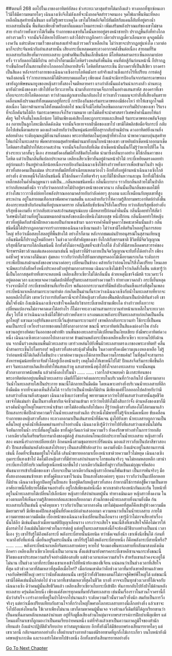 ##ตอนที่ 268 ตกไปในเงาของอาทิตย์อัสดง
ช่วงระยะเวลาสุดท้ายได้มาถึงแล้ว ทางออกที่ซุกซ่อนเอาไว้มิได้มีความหมายใดๆ เฉินฉางเซิงจึงไม่ลังเลที่จะนั่งถอดจิตสำรวจตนเอง จุดไฟเผาพื้นหิมะที่หลงเหลือผืนสุดท้ายนั้นขึ้นมา
แต่ไม่รู้เพราะเหตุใด เขาไม่ให้พลังจิตไปสัมผัสกับแดนลี้ลับที่อยู่ตรงน้ำทะเลสาบผืนนั้น
พื้นหิมะเพียงชั่วพริบตาก็แผดเผาโหมกระหน่ำ เพิ่มเสริมพลังปราณแท้ของเขาไม่ขาดสาย
ย่างก้าวหยั่งเทวาได้เริ่มขึ้น
ร่างกายของเขาทันใดนั้นหายอยู่ตรงหน้าชายป่า ปรากฏขึ้นยังที่ห่างไกลอย่างรวดเร็ว จากนั้นจึงได้หายไปอีกครา แล้วได้ปรากฏอีกครา เดี๋ยวปรากฏเดี๋ยวเลือนหาย ดุจภูตผีดั่งเงาควัน
แต่ระดับความเร็วของลำแสงแท้จริงแล้วรวดเร็วเหลือเกิน ไม่ว่าเขาจะปรากฏอยู่แห่งใด เวลาต่อมาก็จะประจันหน้ากับลำแสงสายนั้น
เสียงกระบี่แหลมคมทะลวงอากาศดังขึ้นต่อเนื่อง สายลมที่ริมทะเลสาบกับเสียงที่มาจากทะเลสาบ ถูกฟาดฟันเป็นชิ้นเล็กชิ้นน้อย
มีโลหิตสดสาดกระเซ็นออกมาบ่อยครั้ง ราวกับดอกไม้มิก็ปาน อย่างไรก็ตามเมื่อโลหิตร่วงหล่นยังพื้นดิน คนที่ต่อสู้กันก่อนหน้านี้ ก็ปรากฏร่างขึ้นอีกครั้งในสถานที่ห่างไกลออกไปหลายสิบจั้ง
โลหิตที่สาดกระเซ็น มีบางคราที่เป็นสีเขียว บางคราเป็นสีแดง
หลังจากร่างกายของเฉินฉางเซิงอาบโลหิตมังกร แท้จริงแล้วแข็งแกร่งไร้ที่เปรียบ การต่อสู้จนถึงตอนนี้ ร่า'กายภายนอกมิได้มีรอยบาดแผลใดๆ
เพียงแค่ ถึงแม้จะมีการป้องกันจากร่มกระดาษทอง เขายังถูกพิษขนนกยูงของหญิงสาวทั้งสองโจมตีหลายครา แรงกำลังนั้นแฝงเร้นน่าเกรงกลัว ผ่านทะลุมายังผิวหนังของเขา เข้าไปยังอวัยวะภายใน นำมาสิ่งการบาดเจ็บภายในอย่างแสนสาหัส สองคราที่เขาเกือบจะกระอักโลหิตออกมา ทว่าล้วนแต่ถูกเขากลืนกลับลงไป
ทว่าเขาก็วางแผนจะทำสิ่งที่เสี่ยงอันตราย เคลื่อนพลังปราณแท้ทั้งหมดมาอยู่ที่กระบี่ การป้องกันของร่มกระดาษทองมีช่องโหว่ ทำให้เขาถูกโจมตีต่อเนื่อง ไม่อาจต้านทานได้ทั้งหมดอีกต่อไป ขณะนี้จึงมีโลหิตไหลซึมออกมาจากริมฝีปากของเขา
ไร้แรงที่จะถือคันร่มได้อีก ร่มกระดาษทองจึงไร้ความหมาย เขาไม่คิดที่จะนำศาสตราวิเศษล้ำค่านี้มอบให้แก่ศัตรู จิตใจจึงสั่นไหลเล็กน้อย ได้ยินเพียงแค่เสียงโลหะถูกกระทบและเสียดสี ร่มกระดาษทองพลันจึงหุบลง กลายเป็นลูกโลหะมีเกล็ดดังเดิม จากนั้นจึงหายจากฝ่ามือของเขาไป
เขามิได้พลิกข้อมือจับกระบี่ กลับถือไปเช่นนี้ตามสบาย มองแล้วคล้ายกับว่าเป็นหนุ่มน้อยที่ถือสุรากลับบ้านมิปาน
ดวงอาทิตย์ยิ่งนานยิ่งคล้อยต่ำลง ระดับอุณหภูมิยิ่งนานยิ่งลดลง พระอาทิตย์ตกในทุ่งหญ้าที่ห่างไกล นำพาความอบอุ่นสุดท้ายให้แก่น้ำในทะเลสาบ พัดพาสายลมสุดท้ายพัดผ่านมายังบนใบหน้าของเขา
เขาหยิบผ้าเช็ดหน้าออกมาเช็ดโลหิตตรงริมฝีปากให้สะอาดสะอ้าน จากนั้นจึงเก็บกลับที่เดิม ผ้าเช็ดหน้าผืนนั้นก็ไม่รู้ว่าหายไปที่ใด
ในช่วงระยะเวลาสั้นๆ นี้เอง สายลมยังคงสัมผัสใกล้ชิดกับโลหิต นำมาซึ่งกลิ่นบางอย่าง
มิใช่กลิ่นคาวของโลหิต แต่ว่าเป็นกลิ่นที่แปลกประหลาด
เหลียงเสี้ยวเซียวยืนอยู่ด้านหน้าป่าไม้ กระบี่เหยียดตรงคอยท่าอยู่ก่อนแล้ว ยืนอยู่ห่างเล็กน้อยเนื่องจากป้องกันเฉินฉางเซิงใช้ย่างก้าวหยั่งเทวาเพื่อเข้ามาในป่า
หญิงสาวทั้งสองคนเป็นแม่มด ประสาทสัมผัสทั้งห้าเฉียบแหลมว่องไว อีกทั้งยังอยู่ด้านหน้าเฉินฉางเซิงใกล้อย่างยิ่ง ด้วยเหตุนี้จึงได้กลิ่นชนิดนี้
มิใช่กลิ่นคาวโลหิตจริงๆ และก็มิใช่กลิ่นหวานละมุน อีกทั้งมิใช่กลิ่นเหล็กหล่อในค่ำคืนฤดูหนาว แต่เป็น...กลิ่นหอมชนิดหนึ่ง
กลิ่นนี้เบาบาง ราวกับกลิ่นกล้วยไม้ในป่าลึก ทว่ากลับหอมยิ่งนัก ราวกับว่าดอกกล้วยไม้ป่าอยู่ตรงหน้าของพวกนาง
กลิ่นนั้นเป็นกลิ่นของผลไม้ที่สว่างใสแวววาวซึ่งปล่อยไอพลังปราณออกมาคล้ายกับกำลังค่อยๆ สุกงอม และก็เหมือนกับหุบเขาที่สูงตระหง่าน อยู่ในสายลมเทือกเขาพัดพาความสดชื่น และคล้ายกับว่าให้ความรู้สึกยามพระอาทิตย์กำลังขึ้นส่องกระทบเข้ากับก้อนหินที่อยู่บนหาดทราย กลิ่นนี้สลับซับซ้อนไร้สิ่งใดเปรียบ ทว่ากลับบริสุทธิ์อย่างยิ่ง บริสุทธิ์งดงามยิ่ง ทว่ากลับสะอาดสะอ้านสมบูรณ์แบบ
เมื่อหลายปีก่อนค่ำคืนนั้น กลิ่นนี้เคยทำให้สัตว์วิเศษนับไม่ถ้วนที่อยู่ในเมฆหมอกด้านหลังของเมืองซีหนิงไม่สงบสุข
หนึ่งปีก่อน กลิ่นนี้เคยทำให้หญิงสาวที่อยู่ติดกับสำนักฝึกหลวงแอบปีนกำแพงเข้ามา
นอกจากค่ำคืนที่จุดดาวโชคชะตาคืนนั้นแล้ว กลิ่นชนิดนี้มิได้ปรากฏออกมาจากร่างกายของเฉินฉางเซิงนานแล้ว ไม่ว่าเขามีโลหิตรินไหลอยู่ในการสอบใหญ่ หรือว่าเมื่อสลบไสลอยู่ที่พื้นข้างใต้ อย่างไรก็ตาม หลังจากชมแผ่นป้ายอนุสรณ์ในสุสานเทียนซู กลิ่นชนิดนี้ก็ปรากฏใหม่อีกครา ในช่วงเวลาที่สำคัญของเขา
ยิ่งใกล้กับธรรมชาติ ชีวิตที่มีจิตวิญญาณบริสุทธิ์ก็สามารถได้กลิ่นชนิดนี้ อีกทั้งยังไม่อาจปฏิเสธที่จะเข้าใกล้ได้
ลั่วลั่วที่มีสายเลือดพรสวรรค์ของจักรพรรดิขาวล้วนแต่แสดงออกมาเช่นนี้ หญิงสาวที่มีร่างกายเป็นจิตวิญญาณจะยับยั้งได้อย่างไร
เพียงแค่ชั่วครู่ พวกนางก็มึนเมา ลุ่มหลง ราวกับว่ากลับไปยังมหาสมุทรดอกไม้เมื่อยามแรกเกิด
ระดับการกระพือปีกแสงด้านหลังของพวกนางค่อยๆ เปลี่ยนเป็นช้าลง คล้ายกับว่าอ่อนโยนไร้สิ่งใดเปรียบ ไหนเลยจะมีพละกำลังสักครึ่งหนึ่งประคองตัวอยู่ท่ามกลางสายลม
เฉินฉางเซิงไม่เข้าใจว่าเกิดสิ่งใดขึ้น แต่เขารู้ว่านี่เป็นโอกาสสุดท้ายที่เขาจะหลบหนี
เหลียงเสี้ยวเซียวไม่ได้กลิ่นนั้น ด้วยเหตุนี้เขาจึงมีสติ ระแวดระวังอยู่ตลอดเวลา และพบเจอความผิดปกติที่อยู่ริมทะเลสาบอย่างความเร็ว ท่าทางหวาดกลัว กระบี่เย็นหลุดร่วงจากมือไป กระบี่เขาหลีซานที่เกรียงไกร พลันออกกระบวนท่าที่มีพลังป้องกันแข็งแกร่งที่สุดในเพลงกระบี่หน้าผาเหล็กสามกระบวนท่าต่อ ก่อเกิดเป็นม่านกั้นระหว่างเฉินฉางเซิงกับน้ำในทะเลสาบที่ยากจะหลบหลีกไปได้ร
เขาหวังว่าการยับยั้งครานี้จะทำให้หญิงสาวทั้งสองฟื้นสติกลับมาเป็นปกติทันท่วงที
เขามั่นใจยิ่งนัก ถึงแม้เฉินฉางเซิงจะเข้าใจเคล็ดลับวิชากระบี่เขาหลีซานเพียงใด ย่างก้าวหยั่งเทวาจะเปลี่ยนแปลงจนไม่อาจคาดเดาได้อย่างไร ก็ไม่อาจทะลวงผ่านสามกระบวนท่าหน้าผาเหล็กในระยะเวลาสั้นๆ ไปได้
ทว่าเฉินฉางเซิงมิได้ใช้ย่างก้าวหยั่งเทวา
แรงลมและพลังกระบี่ริมทะเลสาบก่อเกิดเป็นคลื่นลูกใหญ่!
แขวนดวงสุริยันของกระบี่เวิ่นสุ่ยสามกระบวนท่า!
เขาพลิกกลับกระบวนท่า ใช้กระบี่เป็นคน คนเป็นกระบี่ เหวี่ยงร่างกายของตนไปยังกลางอากาศ
ขณะนี้ พระอาทิตย์เป็นสีแดงผ่องอำไพ กำลังแขวนอยู่ทางทิศตะวันออกของฟากฟ้า
บนพื้นของทะเลสาบได้เปลี่ยนเป็นเงียบเชียบ ยังมีพระอาทิตย์ดวงหนึ่ง
เฉินฉางเซิงทะลวงออกไปกลางอากาศ ข้ามผ่านพลังกระบี่ของเหลียงเสี้ยวเซียว ทะยานไปยังด้านบน จากนั้นร่วงหล่นบนพื้นผิวทะเลสาบ
เขาร่วงหล่นไปยังพื้นผิวทะเลสาบตรงเงาของพระอาทิตย์!
คลื่นน้ำสาดกระเซ็นไปโดยรอบ!
หญิงสาวทั้งสองสะดุ้งตัวตื่นขึ้น ในดวงตายังคงมีความงุนงงหลงเหลือ ไม่รู้ว่าก่อนหน้านี้ได้เกิดสิ่งใดขึ้นบ้าง เวลาต่อความงุนงงได้กลายเป็นความโกรธแค้น!
ในที่สุดก็จะสามารถสังหารหนุ่มน้อยที่ยากจับตัวได้อยู่เบื้องหน้าแท้ๆ เหตุใดถึงให้เขาหนีไปได้!
ปีกแสงจึงเริ่มกระพือขึ้นอีกครา ริมทะเลสาบเกิดเสียงที่ทำให้แสบแก้วหู
แสงสายหนึ่งพุ่งไปยังใจกลางทะเลสาบ จากนั้นหมุนตัวกลางอากาศฉับพลัน แล้วดำดิ่งลงไปในน้ำ
......
......
เวลาใกล้จะพลบค่ำ มีเงาสะท้อนของพระอาทิตย์ตกอยู่บนพื้นผิวทะเลสาบ เดิมทีก็ไม่อาจส่งผลกระทบในบริเวณที่กว้างเกินไป เมื่อยามกลางวันน้ำในทะเลสาบใสเป็นประกาย ขณะนี้ได้กลายเป็นมืดมิด โดยเฉพาะอย่างยิ่งบริเวณน้ำทะเลสาบที่ลึกยิ่งมืดมิด ยากที่จะมองเห็นสิ่งใดได้ ราวกับว่าเป็นน้ำหมึกก็มิปาน มีเพียงแค่ที่ไกลออกไปคล้ายกับว่ามีแสงสว่างยิ่งนานยิ่งสะดุดตา
เฉินฉางเซิงแกว่งขาทั้งคู่ พยายามแหวกว่ายไปยังแสงสว่างสายนั้นสุดชีวิต เขาจำได้แม่นยำ นั่นเป็นทางที่เขากับเจ๋อซิ่วผ่านเข้ามา
ทว่าว่ายไปยังไม่ถึงสิบกว่าจั้ง ด้านหลังของเขาก็มีแรงดันน้ำลูกใหญ่โหมกระหน่ำเข้ามา
เขาไม่ต้องหันกลับไปมอง ก็รู้ว่าหญิงสาวทั้งสองได้ไล่ตามมาแล้ว
ปีกแสงกระพือปีกด้วยความเร็วในน้ำทะเลสาบส่วนลึก ประหนึ่งไม้พายที่ไม่รู้จักเหน็ดเหนื่อย ขับเคลื่อนร่างกายของหญิงสาวทั้งสอง ทะลวงออกมาเป็นเส้นสายน้ำที่ชัดเจน มุ่งไปยังเขา
น้ำทะเลสาบถูกกวนเป็นคลื่นใหญ่ ดุจดังน้ำที่เดือดพล่านอย่างไรอย่างนั้น
เฉินฉางเซิงรู้ดีว่าว่ายไปยังที่แสงสว่างแห่งนั้นไม่ทัน จึงหันกายในน้ำ กระบี่สั้นอยู่ในมือ ขาทั้งคู่กวัดแกว่งด้วยความเร็ว ยังคงรักษาท่วงท่าในการว่ายกลับ เวลาเดียวกันก็เตรียมรับการมาถึงของคู่ต่อสู้
ลำแสงอ่อนโยนเปล่งประกายในน้ำทะเลสาบ หญิงสาวทั้งสอง คนหนึ่งร่างกายเปลือยเปล่า อีกคนหนึ่งสวมชุดลายกระบี่รัดแน่น มองแล้วราวกับเป็นปลาสีขาวสองตัว ปีกแสงที่แผ่นหลังส่องแสงไปรอบๆ เป็นแสงสีฟ้าส่องสว่าง งดงามยิ่งนัก ถึงแม้จะอยู่ในสถานการณ์เช่นนี้ ก็อดที่จะชื่นชมอยู่ในใจไม่ได้
เส้นน้ำขยายออกมาเบื้องหน้าเขาด้วยความเร็วไม่หยุด
เฉินฉางเซิงกุมกระบี่แทงเข้าไป คิดไม่ถึงหญิงสาวที่มีท่าทางสง่าผ่าเผยจะโกรธแค้นจริงๆ จนไม่ยอมหลบหลีก เขานำกระบี่แทงไปยังบริเวณที่อยู่เหนือหน้าอกขึ้นไป เวลาเดียวกันมือทั้งคู่ราวกับเป็นแม่กุญแจที่คล้องพันธนาการเข้ากับมือของเขา เกือบจะเป็นเวลาเดียวกันหญิงสาวอีกคนก็พันเข้ามา เป็นการพันจริงๆ มือทั้งสองกอดแขนซ้ายเขา ขาทั้งคู่คีบเอวเขาไว้แน่น
ปีกแสงทั้งสองค่อยๆ หุบลง ราวกับว่าเป็นเปลือกหอยก็มิปาน
เฉินฉางเซิงถูกปิดอยู่ในปีกแสง ซึ่งอยู่ติดกับหญิงสาวทั้งสอง
ถ้าหากมิใช่การต่อสู้ชี้ความเป็นตาย อาศัยภาพนี้ก็อธิบายได้ชัดเจนอย่างยิ่ง
อยู่ใกล้เพียงแค่หนึ่งฉื่อ
พวกเขาต่างจ้องหน้ากันและกัน ใบหน้าที่อยู่ในน้ำทะเลสาบได้เปลี่ยนไปเล็กน้อย
หญิงสาวที่สง่าผ่าเผยผู้นั้น ท่าทางเมินเฉย
หญิงสาวที่งดงาม ในดวงตาเผยให้เห็นความรู้สึกหยอกล้อและขออภัยออกมา
ส่วนลึกของน้ำทะเลสาบยิ่งนานยิ่งมืด ก้นทะเลสาบก็เป็นเช่นนี้ ดุจดังหุบเหว ราวกับว่าเป็นเวลากลางคืน
เขาไม่คุ้นเคยที่สุดก็คือเข้าสู่ห้วงความมืดมิดยามราตรี
มีเพียงแค่ปีกแสงคู่นั้นที่ยังคงเปล่งลำแสงออกมา
ความหนาวเย็นในน้ำทะเลสาบ ภายใต้ความตายของความมืดมิด เบื้องหน้าของเฉินฉางเซิงเปลี่ยนเป็นเลือนราง
เขารู้ดีว่าไม่อาจเสี่ยงทำเรื่องนั้นได้อีก มิเช่นนั้นแล้วเมื่อยามสติปัญญาเลือนราง เกรงว่าจะเสียใจ
ขณะนี้สิ่งที่เขาเสียใจก็คือไม่ควรให้มังกรดำไป ถึงแม้มันไม่อาจช่วยในการต่อสู้ แต่อยู่ในทะเลสาบแห่งนี้ก็จะต้องมีวิธีบางอย่างเป็นแน่
เวลานี้เอง จู่ๆ เขาก็รับรู้ได้ถึงพลังกระบี่
พลังกระบี่สายนั้นน้อยนิด ทว่าชัดเจนยิ่งนัก
เขาเพิ่งนึกขึ้นได้ ก่อนที่จะมาถึงยังที่แห่งนี้ เมื่อยืนอยู่ริมสระผืนนั้น เขาก็รับรู้ได้ถึงพลังกระบี่สายหนึ่ง
ก็คือพลังกระบี่สายนี้หรือ?
......
......
พลังกระบี่หน้าผาเหล็กริมทะเลสาบค่อยๆ หายไป
จ้องมองพื้นทะเลสาบที่กลับมาสงบดังเดิมอีกครา เหลียงเสี้ยวเซียวเงียบนิ่งเป็นเวลานาน
ตั้งแต่เข้ามายังพรรคกระบี่เขาหลีซานจนกระทั่งขณะนี้ ชีวิตของเขาประสบความสำเร็จอย่างมิต้องสงสัย
แต่ช่วงเวลาแห่งความสำเร็จ สำหรับเขาแล้วคงจะอยู่ได้ไม่นาน เป็นช่วงเวลาที่กระบี่ของเขาแทงเข้าไปที่หน้าท้องของชีเจียน
แน่นอนว่าเป็นช่วงเวลาที่เสียใจที่สุด
แล้วช่วงเวลาที่ล้มเหลวที่สุดคือเมื่อไหร่?
เมื่อก่อนเขาคิดว่าคือช่วงเวลาที่มายังเขาหลีซานแล้วพบเจอกับศิษย์พี่ใหญ่
เพราะว่านับตั้งแต่ตอนนั้น เขารู้ดีว่าทั้งชีวิตของตนก็ไม่อาจสู้ศิษย์พี่ใหญ่ได้
แต่ขณะนี้ เขามิได้คิดเช่นนั้นอีกต่อไป
ช่วงเวลาที่เขาล้มเหลวที่สุดในชีวิต บางที อาจจะเป็นทุกช่วงเวลาที่ได้เจอกับเฉินฉางเซิง
ดีว่าคนผู้นั้นเสียชีวิตแล้ว
เหลียงเสี้ยวเซียวเก็บกระบี่เข้าฝัก หันกายกลับไปยังป่าไม้ด้านหลังทะเลสาบ ครุ่นคิดเงียบนิ่ง เพียงแค่สังหารทุกคนที่มายังริมทะเลสาบ เช่นนั้นเรื่องราวในสวนโจวครานี้ก็นับว่าสำเร็จ
เงาร่างกายที่อยู่ในป่าได้จากไปนานแล้ว ระดับความเร็วนั้นรวดเร็วยิ่งนัก สมกับเป็นการวิ่งจริงๆ แต่ทว่าเมื่อเปรียบเทียบกับสวนโจวที่กว้างใหญ่ไพศาลโลกทะเลสาบทางนี้เล็กอย่างยิ่ง แล้วเขาจะวิ่งไปถึงแห่งไหนกัน
ใช้เวลาเพียงไม่นาน เขาก็ตามหาคนผู้นั้นเจอ
จวงห้วนอวี่เดิมทีมิได้ถูกเรียกขานว่าเป็นคนที่ฉลาดหลักแหลมสง่าผ่าเผย อยู่ที่จิงตูชื่อเสียงส่วนใหญ่มาจากพรสวรรค์การฝึกบำเพ็ญเพียร แต่ไหนแต่ไรมาเขาก็ถูกมองว่าเป็นคนเรียบง่ายคนหนึ่ง แต่ที่จริงแล้วเขาเป็นความภาคภูมิใจของสำนักเทียนเต้า ถึงแม้จะปฏิบัติตัวเรียบง่าย ทว่าสมบูรณ์แบบ อีกทั้งยังมิได้มีข้อบกพร่องเสียมารยาทใดๆ
แต่เขาเวลานี้ กลับจนตรอกอย่างยิ่ง เสื้อผ้าบนร่างกายล้วนแต่มีรอยขาดที่ถูกกิ่งไม้เกาะเกี่ยว บนใบหน้ายังมีเศษหญ้าเกาะติด และรองเท้าได้หายไปข้างหนึ่ง
อีกทั้งเขายังเสียมารยาทอย่างยิ่ง


[Go To Next Chapter]( ./272.md)